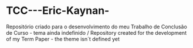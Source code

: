 # TCC---Eric-Kaynan-
Repositório criado para o desenvolvimento do meu Trabalho de Conclusão de Curso - tema ainda indefinido / Repository created for the development of my Term Paper - the theme isn´t defined yet
